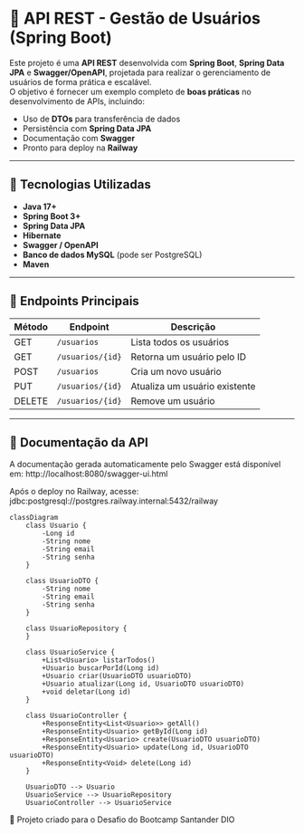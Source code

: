 # 📌 API REST - Gestão de Usuários (Spring Boot)

Este projeto é uma **API REST** desenvolvida com **Spring Boot**, **Spring Data JPA** e **Swagger/OpenAPI**, projetada para realizar o gerenciamento de usuários de forma prática e escalável.  
O objetivo é fornecer um exemplo completo de **boas práticas** no desenvolvimento de APIs, incluindo:
- Uso de **DTOs** para transferência de dados
- Persistência com **Spring Data JPA**
- Documentação com **Swagger**
- Pronto para deploy na **Railway**

---

## 🚀 Tecnologias Utilizadas
- **Java 17+**
- **Spring Boot 3+**
- **Spring Data JPA**
- **Hibernate**
- **Swagger / OpenAPI**
- **Banco de dados MySQL** (pode ser PostgreSQL)
- **Maven**

---

## 📜 Endpoints Principais

| Método | Endpoint       | Descrição |
|--------|---------------|-----------|
| GET    | `/usuarios`   | Lista todos os usuários |
| GET    | `/usuarios/{id}` | Retorna um usuário pelo ID |
| POST   | `/usuarios`   | Cria um novo usuário |
| PUT    | `/usuarios/{id}` | Atualiza um usuário existente |
| DELETE | `/usuarios/{id}` | Remove um usuário |

---

## 📘 Documentação da API
A documentação gerada automaticamente pelo Swagger está disponível em:
http://localhost:8080/swagger-ui.html


Após o deploy no Railway, acesse:
jdbc:postgresql://postgres.railway.internal:5432/railway


```mermaid
classDiagram
    class Usuario {
        -Long id
        -String nome
        -String email
        -String senha
    }

    class UsuarioDTO {
        -String nome
        -String email
        -String senha
    }

    class UsuarioRepository {
    }

    class UsuarioService {
        +List<Usuario> listarTodos()
        +Usuario buscarPorId(Long id)
        +Usuario criar(UsuarioDTO usuarioDTO)
        +Usuario atualizar(Long id, UsuarioDTO usuarioDTO)
        +void deletar(Long id)
    }

    class UsuarioController {
        +ResponseEntity<List<Usuario>> getAll()
        +ResponseEntity<Usuario> getById(Long id)
        +ResponseEntity<Usuario> create(UsuarioDTO usuarioDTO)
        +ResponseEntity<Usuario> update(Long id, UsuarioDTO usuarioDTO)
        +ResponseEntity<Void> delete(Long id)
    }

    UsuarioDTO --> Usuario
    UsuarioService --> UsuarioRepository
    UsuarioController --> UsuarioService
```

    

💬 Projeto criado para o Desafio do Bootcamp Santander DIO
